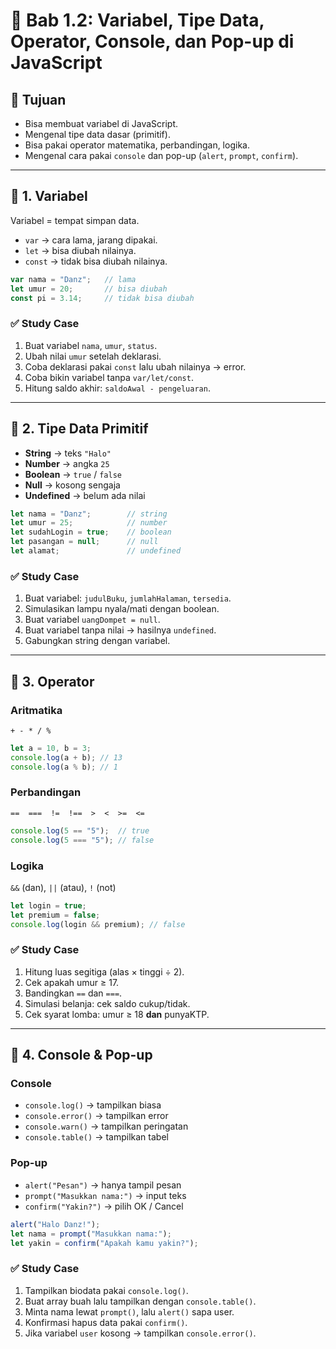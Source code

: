 # 📘 Bab 1.2: Variabel, Tipe Data, Operator, Console, dan Pop-up di JavaScript

## 🎯 Tujuan
- Bisa membuat variabel di JavaScript.
- Mengenal tipe data dasar (primitif).
- Bisa pakai operator matematika, perbandingan, logika.
- Mengenal cara pakai `console` dan pop-up (`alert`, `prompt`, `confirm`).

---

## 🔹 1. Variabel

Variabel = tempat simpan data.  
- `var` → cara lama, jarang dipakai.  
- `let` → bisa diubah nilainya.  
- `const` → tidak bisa diubah nilainya.  

```js
var nama = "Danz";   // lama
let umur = 20;       // bisa diubah
const pi = 3.14;     // tidak bisa diubah
```

### ✅ Study Case
1. Buat variabel `nama`, `umur`, `status`.  
2. Ubah nilai `umur` setelah deklarasi.  
3. Coba deklarasi pakai `const` lalu ubah nilainya → error.  
4. Coba bikin variabel tanpa `var/let/const`.  
5. Hitung saldo akhir: `saldoAwal - pengeluaran`.  

---

## 🔹 2. Tipe Data Primitif

- **String** → teks `"Halo"`  
- **Number** → angka `25`  
- **Boolean** → `true` / `false`  
- **Null** → kosong sengaja  
- **Undefined** → belum ada nilai  

```js
let nama = "Danz";        // string
let umur = 25;            // number
let sudahLogin = true;    // boolean
let pasangan = null;      // null
let alamat;               // undefined
```

### ✅ Study Case
1. Buat variabel: `judulBuku`, `jumlahHalaman`, `tersedia`.  
2. Simulasikan lampu nyala/mati dengan boolean.  
3. Buat variabel `uangDompet = null`.  
4. Buat variabel tanpa nilai → hasilnya `undefined`.  
5. Gabungkan string dengan variabel.  

---

## 🔹 3. Operator

### Aritmatika
`+ - * / %`  
```js
let a = 10, b = 3;
console.log(a + b); // 13
console.log(a % b); // 1
```

### Perbandingan
`==  ===  !=  !==  >  <  >=  <=`  
```js
console.log(5 == "5");  // true
console.log(5 === "5"); // false
```

### Logika
`&&` (dan), `||` (atau), `!` (not)  
```js
let login = true;
let premium = false;
console.log(login && premium); // false
```

### ✅ Study Case
1. Hitung luas segitiga (alas × tinggi ÷ 2).  
2. Cek apakah umur ≥ 17.  
3. Bandingkan `==` dan `===`.  
4. Simulasi belanja: cek saldo cukup/tidak.  
5. Cek syarat lomba: umur ≥ 18 **dan** punyaKTP.  

---

## 🔹 4. Console & Pop-up

### Console
- `console.log()` → tampilkan biasa  
- `console.error()` → tampilkan error  
- `console.warn()` → tampilkan peringatan  
- `console.table()` → tampilkan tabel  

### Pop-up
- `alert("Pesan")` → hanya tampil pesan  
- `prompt("Masukkan nama:")` → input teks  
- `confirm("Yakin?")` → pilih OK / Cancel  

```js
alert("Halo Danz!");
let nama = prompt("Masukkan nama:");
let yakin = confirm("Apakah kamu yakin?");
```

### ✅ Study Case
1. Tampilkan biodata pakai `console.log()`.  
2. Buat array buah lalu tampilkan dengan `console.table()`.  
3. Minta nama lewat `prompt()`, lalu `alert()` sapa user.  
4. Konfirmasi hapus data pakai `confirm()`.  
5. Jika variabel `user` kosong → tampilkan `console.error()`.  
